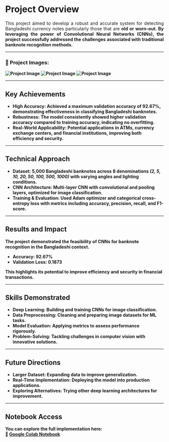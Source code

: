 # Project Overview  
<p align="justify">This project aimed to develop a <b></b>robust and accurate system<b></b> for detecting <b></b>Bangladeshi currency notes<b> </b> particularly those that are <b>old or worn-out<b>. By leveraging the power of <b>Convolutional Neural Networks (CNNs)<b>, the project successfully addressed the challenges associated with traditional banknote recognition methods.</p>  

---

### 🔹 Project Images:

**![Project Image](images/1.pnj)**
**![Project Image](images/2.pnj)**
**![Project Image](images/3.pnj)**

---

## Key Achievements  
- **High Accuracy**: Achieved a maximum validation accuracy of **92.67%**, demonstrating effectiveness in classifying Bangladeshi banknotes.  
- **Robustness**: The model consistently showed **higher validation accuracy** compared to training accuracy, indicating no overfitting.  
- **Real-World Applicability**: Potential applications in **ATMs, currency exchange centers, and financial institutions**, improving both efficiency and security.  

---

## Technical Approach  
- **Dataset**: 5,000 Bangladeshi banknotes across 8 denominations *(2, 5, 10, 20, 50, 100, 500, 1000)* with varying angles and lighting conditions.  
- **CNN Architecture**: Multi-layer CNN with convolutional and pooling layers, optimized for **image classification**.  
- **Training & Evaluation**: Used **Adam optimizer** and **categorical cross-entropy loss** with metrics including accuracy, precision, recall, and F1-score.  

---

## Results and Impact  
The project demonstrated the **feasibility of CNNs for banknote recognition** in the Bangladeshi context.  
- **Accuracy**: 92.67%  
- **Validation Loss**: 0.1873  

This highlights its potential to **improve efficiency and security** in financial transactions.  

---

## Skills Demonstrated  
- **Deep Learning**: Building and training CNNs for image classification.  
- **Data Preprocessing**: Cleaning and preparing image datasets for ML tasks.  
- **Model Evaluation**: Applying metrics to assess performance rigorously.  
- **Problem-Solving**: Tackling challenges in computer vision with innovative solutions.  

---

## Future Directions  
- **Larger Dataset**: Expanding data to improve generalization.  
- **Real-Time Implementation**: Deploying the model into production applications.  
- **Exploring Alternatives**: Trying other deep learning architectures for improvement.  

---

## Notebook Access  
You can explore the full implementation here:  
🔗 [Google Colab Notebook](https://colab.research.google.com/drive/1nqbh2Da5HsLAqikExeB5nWm_jV1myqvX?usp=sharing)  

